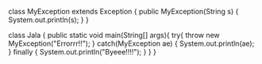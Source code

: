 class MyException extends Exception
{
	public MyException(String s)
	{
		System.out.println(s);
	}
}

class Jala {
	public static void main(String[] args){
		try{
	    	  throw new MyException("Errorrr!!");
	       }
	    catch(MyException ae)
	       {
	    	   System.out.println(ae);
	       }
	    finally
	    {
	    	System.out.println("Byeee!!!!");
	    }
	}
}
